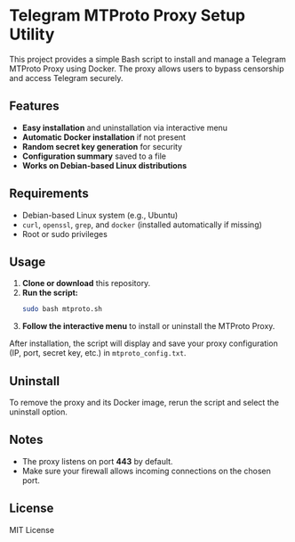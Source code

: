 # Telegram MTProto Proxy Setup Utility

This project provides a simple Bash script to install and manage a Telegram MTProto Proxy using Docker. The proxy allows users to bypass censorship and access Telegram securely.

## Features

- **Easy installation** and uninstallation via interactive menu
- **Automatic Docker installation** if not present
- **Random secret key generation** for security
- **Configuration summary** saved to a file
- **Works on Debian-based Linux distributions**

## Requirements

- Debian-based Linux system (e.g., Ubuntu)
- `curl`, `openssl`, `grep`, and `docker` (installed automatically if missing)
- Root or sudo privileges

## Usage

1. **Clone or download** this repository.
2. **Run the script:**
   ```bash
   sudo bash mtproto.sh
   ```
3. **Follow the interactive menu** to install or uninstall the MTProto Proxy.

After installation, the script will display and save your proxy configuration (IP, port, secret key, etc.) in `mtproto_config.txt`.

## Uninstall

To remove the proxy and its Docker image, rerun the script and select the uninstall option.

## Notes

- The proxy listens on port **443** by default.
- Make sure your firewall allows incoming connections on the chosen port.

## License

MIT License
